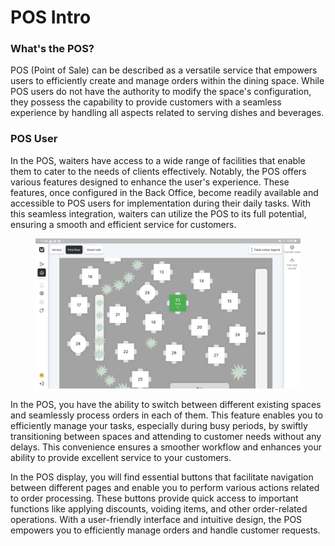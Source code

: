 # POS Intro

### What's the POS?

POS (Point of Sale) can be described as a versatile service that empowers users to efficiently create and manage orders within the dining space. While POS users do not have the authority to modify the space's configuration, they possess the capability to provide customers with a seamless experience by handling all aspects related to serving dishes and beverages.

### POS User

In the POS, waiters have access to a wide range of facilities that enable them to cater to the needs of clients effectively. Notably, the POS offers various features designed to enhance the user's experience. These features, once configured in the Back Office, become readily available and accessible to POS users for implementation during their daily tasks. With this seamless integration, waiters can utilize the POS to its full potential, ensuring a smooth and efficient service for customers.

<figure><img src=".gitbook/assets/display-pos.jpg" alt=""><figcaption></figcaption></figure>

In the POS, you have the ability to switch between different existing spaces and seamlessly process orders in each of them. This feature enables you to efficiently manage your tasks, especially during busy periods, by swiftly transitioning between spaces and attending to customer needs without any delays. This convenience ensures a smoother workflow and enhances your ability to provide excellent service to your customers.&#x20;

In the POS display, you will find essential buttons that facilitate navigation between different pages and enable you to perform various actions related to order processing. These buttons provide quick access to important functions like applying discounts, voiding items, and other order-related operations. With a user-friendly interface and intuitive design, the POS empowers you to efficiently manage orders and handle customer requests.

